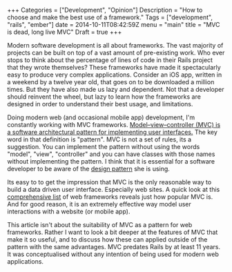 +++
Categories = ["Development", "Opinion"]
Description = "How to choose and make the best use of a framework."
Tags = ["development", "rails", "ember"]
date = 2014-10-11T08:42:59Z
menu = "main"
title = "MVC is dead, long live MVC"
Draft = true
+++

Modern software development is all about frameworks. The vast majority of projects can be built on top of a vast amount of pre-existing work. Who ever stops to think about the percentage of lines of code in their Rails project that they wrote themselves? These frameworks have made it spectacularly easy to produce very complex applications. Consider an iOS app, written in a weekend by a twelve year old, that goes on to be downloaded a million times. But they have also made us lazy and dependent. Not that a developer should reinvent the wheel, but lazy to learn how the frameworks are designed in order to understand their best usage, and limitations.  

Doing modern web (and occasional mobile app) development, I'm constantly working with MVC frameworks. [Model–view–controller (MVC) is a software architectural pattern for implementing user interfaces.](http://en.wikipedia.org/wiki/Model%E2%80%93view%E2%80%93controller) The key word in that definition is "pattern". MVC is not a set of rules, its a suggestion. You can implement the pattern without using the words "model", "view", "controller" and you can have classes with those names without implementing the pattern. I think that it is essential for a software developer to be aware of the [design pattern](http://en.wikipedia.org/wiki/Design_pattern) she is using.

Its easy to to get the impression that MVC is the only reasonable way to build a data driven user interface. Especially web sites. A quick look at this [comprehensive list](http://en.wikipedia.org/wiki/Comparison_of_web_application_frameworks#Comparison_of_features) of web frameworks reveals just how popular MVC is. And for good reason, it is an extremely effective way model user interactions with a website (or mobile app).

This article isn't about the suitability of MVC as a pattern for web frameworks. Rather I want to look a bit deeper at the features of MVC that make it so useful, and to discuss how these can applied outside of the pattern with the same advantages. MVC predates Rails by at least 11 years. It was conceptualised without any intention of being used for modern web applications. 
